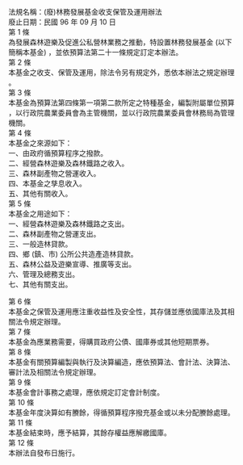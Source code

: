法規名稱：(廢)林務發展基金收支保管及運用辦法  
廢止日期：民國 96 年 09 月 10 日  
第 1 條  
為發展森林遊樂及促進公私營林業務之推動，特設置林務發展基金 (以下  
簡稱本基金) ，並依預算法第二十一條規定訂定本辦法。  
第 2 條  
本基金之收支、保管及運用，除法令另有規定外，悉依本辦法之規定辦理  
。  
第 3 條  
本基金為預算法第四條第一項第二款所定之特種基金，編製附屬單位預算  
，以行政院農業委員會為主管機關，並以行政院農業委員會林務局為管理  
機關。  
第 4 條  
本基金之來源如下：  
一、由政府循預算程序之撥款。  
二、經營森林遊樂及森林鐵路之收入。  
三、森林副產物之營運收入。  
四、本基金之孳息收入。  
五、其他有關收入。  
第 5 條  
本基金之用途如下：  
一、經營森林遊樂及森林鐵路之支出。  
二、森林副產物之營運支出。  
三、一般造林貸款。  
四、鄉 (鎮、市) 公所公共造產造林貸款。  
五、森林公益及遊樂宣導、推廣等支出。  
六、管理及總務支出。  
七、其他有關支出。  


第 6 條  
本基金之保管及運用應注重收益性及安全性，其存儲並應依國庫法及其相  
關法令規定辦理。  
第 7 條  
本基金為應業務需要，得購買政府公債、國庫券或其他短期票券。  
第 8 條  
本基金有關預算編製與執行及決算編造，應依預算法、會計法、決算法、  
審計法及相關法令規定辦理。  
第 9 條  
本基金會計事務之處理，應依規定訂定會計制度。  
第 10 條  
本基金年度決算如有賸餘，得循預算程序撥充基金或以未分配賸餘處理。  
第 11 條  
本基金結束時，應予結算，其餘存權益應解繳國庫。  
第 12 條  
本辦法自發布日施行。  


